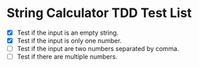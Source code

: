 # String Calculator TDD Test List

- [x] Test if the input is an empty string.
- [x] Test if the input is only one number.
- [ ] Test if the input are two numbers separated by comma.
- [ ] Test if there are multiple numbers.